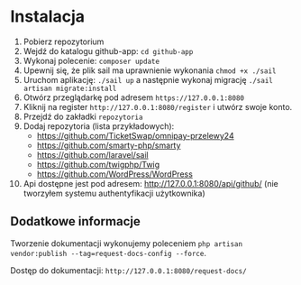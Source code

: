 # Instalacja

1. Pobierz repozytorium
2. Wejdź do katalogu github-app: ``` cd github-app ```
3. Wykonaj polecenie: ``` composer update ```
4. Upewnij się, że plik sail ma uprawnienie wykonania ``` chmod +x ./sail ```
5. Uruchom aplikację: ``` ./sail up ``` a następnie wykonaj migrację ```./sail artisan migrate:install```
6. Otwórz przeglądarkę pod adresem ```https://127.0.0.1:8080```
7. Kliknij na register ```http://127.0.0.1:8080/register``` i utwórz swoje konto.
8. Przejdź do zakładki ```repozytoria```
9. Dodaj repozytoria (lista przykładowych):
    - https://github.com/TicketSwap/omnipay-przelewy24
    - https://github.com/smarty-php/smarty
    - https://github.com/laravel/sail
    - https://github.com/twigphp/Twig
    - https://github.com/WordPress/WordPress
10. Api dostępne jest pod adresem: http://127.0.0.1:8080/api/github/ (nie tworzyłem systemu authentyfikacji użytkownika)

## Dodatkowe informacje

Tworzenie dokumentacji wykonujemy poleceniem ```php artisan vendor:publish --tag=request-docs-config --force```.

Dostęp do dokumentacji: ```http://127.0.0.1:8080/request-docs/```


